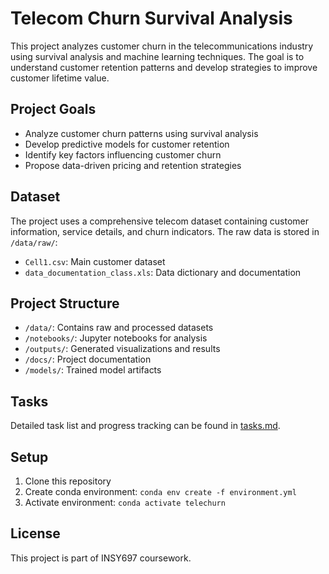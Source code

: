 # Telecom Churn Survival Analysis

This project analyzes customer churn in the telecommunications industry using survival analysis and machine learning techniques. The goal is to understand customer retention patterns and develop strategies to improve customer lifetime value.

## Project Goals
- Analyze customer churn patterns using survival analysis
- Develop predictive models for customer retention
- Identify key factors influencing customer churn
- Propose data-driven pricing and retention strategies

## Dataset
The project uses a comprehensive telecom dataset containing customer information, service details, and churn indicators. The raw data is stored in `/data/raw/`:
- `Cell1.csv`: Main customer dataset
- `data_documentation_class.xls`: Data dictionary and documentation

## Project Structure
- `/data/`: Contains raw and processed datasets
- `/notebooks/`: Jupyter notebooks for analysis
- `/outputs/`: Generated visualizations and results
- `/docs/`: Project documentation
- `/models/`: Trained model artifacts

## Tasks
Detailed task list and progress tracking can be found in [tasks.md](tasks%20(2).md).

## Setup
1. Clone this repository
2. Create conda environment: `conda env create -f environment.yml`
3. Activate environment: `conda activate telechurn`

## License
This project is part of INSY697 coursework. 